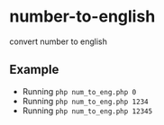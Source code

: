 # number-to-english
convert number to english

## Example

- Running `php num_to_eng.php 0`
- Running `php num_to_eng.php 1234`
- Running `php num_to_eng.php 12345`
